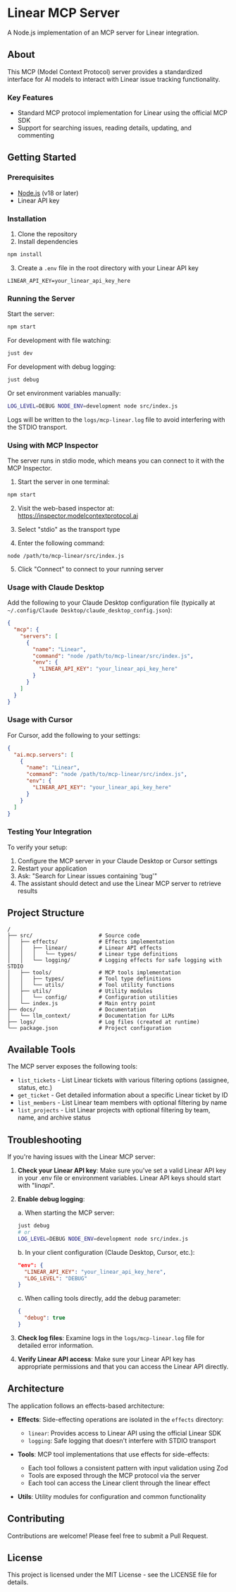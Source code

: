# Linear MCP Server

A Node.js implementation of an MCP server for Linear integration.

## About

This MCP (Model Context Protocol) server provides a standardized interface for
AI models to interact with Linear issue tracking functionality.

### Key Features

- Standard MCP protocol implementation for Linear using the official MCP SDK
- Support for searching issues, reading details, updating, and commenting

## Getting Started

### Prerequisites

- [Node.js](https://nodejs.org/) (v18 or later)
- Linear API key

### Installation

1. Clone the repository
2. Install dependencies

```bash
npm install
```

3. Create a `.env` file in the root directory with your Linear API key

```
LINEAR_API_KEY=your_linear_api_key_here
```

### Running the Server

Start the server:

```bash
npm start
```

For development with file watching:

```bash
just dev
```

For development with debug logging:

```bash
just debug
```

Or set environment variables manually:

```bash
LOG_LEVEL=DEBUG NODE_ENV=development node src/index.js
```

Logs will be written to the `logs/mcp-linear.log` file to avoid interfering with the STDIO transport.

### Using with MCP Inspector

The server runs in stdio mode, which means you can connect to it with the MCP Inspector.

1. Start the server in one terminal:

```bash
npm start
```

2. Visit the web-based inspector at: https://inspector.modelcontextprotocol.ai

3. Select "stdio" as the transport type

4. Enter the following command:

```
node /path/to/mcp-linear/src/index.js
```

5. Click "Connect" to connect to your running server

### Usage with Claude Desktop

Add the following to your Claude Desktop configuration file (typically at
`~/.config/Claude Desktop/claude_desktop_config.json`):

```json
{
  "mcp": {
    "servers": [
      {
        "name": "Linear",
        "command": "node /path/to/mcp-linear/src/index.js",
        "env": {
          "LINEAR_API_KEY": "your_linear_api_key_here"
        }
      }
    ]
  }
}
```

### Usage with Cursor

For Cursor, add the following to your settings:

```json
{
  "ai.mcp.servers": [
    {
      "name": "Linear",
      "command": "node /path/to/mcp-linear/src/index.js",
      "env": {
        "LINEAR_API_KEY": "your_linear_api_key_here"
      }
    }
  ]
}
```

### Testing Your Integration

To verify your setup:

1. Configure the MCP server in your Claude Desktop or Cursor settings
2. Restart your application
3. Ask: "Search for Linear issues containing 'bug'"
4. The assistant should detect and use the Linear MCP server to retrieve results

## Project Structure

```
/
├── src/                     # Source code
│   ├── effects/             # Effects implementation
│   │   ├── linear/          # Linear API effects
│   │   │   └── types/       # Linear type definitions
│   │   └── logging/         # Logging effects for safe logging with STDIO
│   ├── tools/               # MCP tools implementation
│   │   ├── types/           # Tool type definitions
│   │   └── utils/           # Tool utility functions
│   ├── utils/               # Utility modules
│   │   └── config/          # Configuration utilities
│   └── index.js             # Main entry point
├── docs/                    # Documentation
│   └── llm_context/         # Documentation for LLMs
├── logs/                    # Log files (created at runtime)
└── package.json             # Project configuration
```

## Available Tools

The MCP server exposes the following tools:

- `list_tickets` - List Linear tickets with various filtering options (assignee, status, etc.)
- `get_ticket` - Get detailed information about a specific Linear ticket by ID
- `list_members` - List Linear team members with optional filtering by name
- `list_projects` - List Linear projects with optional filtering by team, name, and archive status

## Troubleshooting

If you're having issues with the Linear MCP server:

1. **Check your Linear API key**: Make sure you've set a valid Linear API key in your .env file or environment variables. Linear API keys should start with "lin*api*".

2. **Enable debug logging**:

   a. When starting the MCP server:

   ```bash
   just debug
   # or
   LOG_LEVEL=DEBUG NODE_ENV=development node src/index.js
   ```

   b. In your client configuration (Claude Desktop, Cursor, etc.):

   ```json
   "env": {
     "LINEAR_API_KEY": "your_linear_api_key_here",
     "LOG_LEVEL": "DEBUG"
   }
   ```

   c. When calling tools directly, add the debug parameter:

   ```json
   {
     "debug": true
   }
   ```

3. **Check log files**: Examine logs in the `logs/mcp-linear.log` file for detailed error information.

4. **Verify Linear API access**: Make sure your Linear API key has appropriate permissions and that you can access the Linear API directly.

## Architecture

The application follows an effects-based architecture:

- **Effects**: Side-effecting operations are isolated in the `effects` directory:

  - `linear`: Provides access to Linear API using the official Linear SDK
  - `logging`: Safe logging that doesn't interfere with STDIO transport

- **Tools**: MCP tool implementations that use effects for side-effects:
  - Each tool follows a consistent pattern with input validation using Zod
  - Tools are exposed through the MCP protocol via the server
  - Each tool can access the Linear client through the linear effect

- **Utils**: Utility modules for configuration and common functionality

## Contributing

Contributions are welcome! Please feel free to submit a Pull Request.

## License

This project is licensed under the MIT License - see the LICENSE file for
details.
